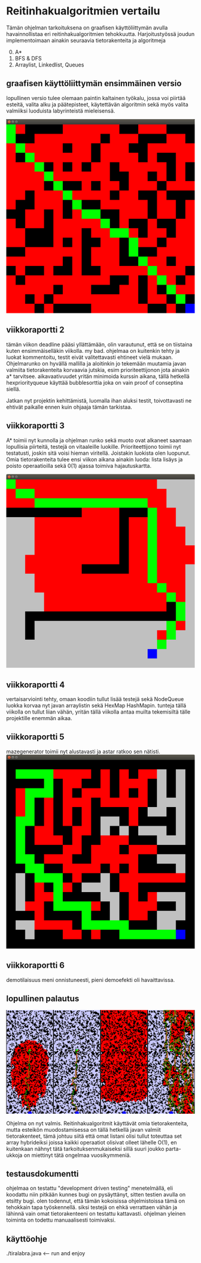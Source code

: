 Reitinhakualgoritmien vertailu
==============================

Tämän ohjelman tarkoituksena on graafisen käyttöliittymän avulla havainnollistaa eri reitinhakualgoritmien tehokkuutta. Harjoitustyössä joudun implementoimaan ainakin seuraavia tietorakenteita ja algoritmeja

0. A*
0. BFS & DFS
0. Arraylist, Linkedlist, Queues

graafisen käyttöliittymän ensimmäinen versio
--------------------------------------------

lopullinen versio tulee olemaan paintin kaltainen työkalu, jossa voi piirtää esteitä, valita alku ja päätepisteet, käytettävän algoritmin sekä myös valita valmiiksi luoduista labyrinteistä mieleisensä.

![alt tag](sample.png)

viikkoraportti 2
----------------

tämän viikon deadline pääsi yllättämään, olin varautunut, että se on tiistaina kuten ensimmäiselläkin viikolla. my bad. ohjelmaa on kuitenkin tehty ja luokat kommentoitu, testit eivät valitettavasti ehtineet vielä mukaan. Ohjelmarunko on hyvällä mallilla ja aloitinkin jo tekemään muutamia javan valmiita tietorakenteita korvaavia jutskia, esim prioriteettijonon jota ainakin a* tarvitsee. aikavaativuudet yritän minimoida kurssin aikana, tällä hetkellä hexpriorityqueue käyttää bubblesorttia joka on vain proof of conseptina siellä.

Jatkan nyt projektin kehittämistä, luomalla ihan aluksi testit, toivottavasti ne ehtivät paikalle ennen kuin ohjaaja tämän tarkistaa.

viikkoraportti 3
----------------

A* toimii nyt kunnolla ja ohjelman runko sekä muoto ovat alkaneet saamaan lopullisia piirteitä, testejä on vitaaleille luokille. Prioriteettijono toimii nyt testatusti, joskin sitä voisi hieman viritellä. Joistakin luokista olen luopunut. Omia tietorakenteita tulee ensi viikon aikana ainakin luoda: lista lisäys ja poisto operaatioilla sekä 0(1) ajassa toimiva hajautuskartta.

![alt tag](astar.png)

viikkoraportti 4
----------------

vertaisarviointi tehty, omaan koodiin tullut lisää testejä sekä NodeQueue luokka korvaa nyt javan arraylistin sekä HexMap HashMapin. tunteja tällä viikolla on tullut liian vähän, yritän tällä viikolla antaa muilta tekemisiltä tälle projektille enemmän aikaa.

viikkoraportti 5
----------------

mazegenerator toimii nyt alustavasti ja astar ratkoo sen nätisti.
![alt tag](mazev1.png)

viikkoraportti 6
----------------

demotilaisuus meni onnistuneesti, pieni demoefekti oli havaittavissa.

lopullinen palautus
-------------------

![alt tag](finaldemo.png)

Ohjelma on nyt valmis. Reitinhakualgoritmit käyttävät omia tietorakenteita, mutta esteikön muodostamisessa on tällä hetkellä javan valmiit tietorakenteet, tämä johtuu siitä että omat listani olisi tullut toteuttaa set array hybrideiksi joissa kaikki operaatiot olisivat olleet lähelle O(1), en kuitenkaan nähnyt tätä tarkoituksenmukaiseksi sillä suuri joukko parta-ukkoja on miettinyt tätä ongelmaa vuosikymmeniä.

testausdokumentti
-----------------
ohjelmaa on testattu "development driven testing" menetelmällä, eli koodattu niin pitkään kunnes bugi on pysäyttänyt, sitten testien avulla on etsitty bugi. olen todennut, että tämän kokoisissa ohjelmistoissa tämä on tehokkain tapa työskennellä. siksi testejä on ehkä verrattaen vähän ja lähinnä vain omat tietorakenteeni on testattu kattavasti. ohjelman yleinen toiminta on todettu manuaalisesti toimivaksi.

käyttöohje
----------

./tiralabra.java <-- run and enjoy
